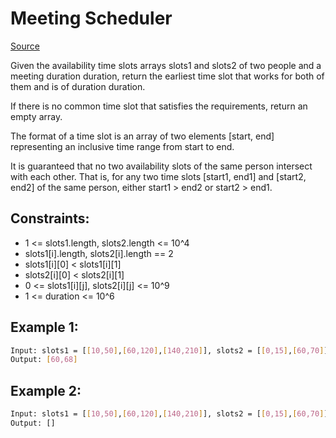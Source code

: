 # Meeting Scheduler
[Source](https://leetcode.com/problems/meeting-scheduler/)

Given the availability time slots arrays slots1 and slots2 of two people and a meeting duration duration, return the earliest time slot that works for both of them and is of duration duration.

If there is no common time slot that satisfies the requirements, return an empty array.

The format of a time slot is an array of two elements [start, end] representing an inclusive time range from start to end.

It is guaranteed that no two availability slots of the same person intersect with each other. That is, for any two time slots [start1, end1] and [start2, end2] of the same person, either start1 > end2 or start2 > end1.

## Constraints:

 - 1 <= slots1.length, slots2.length <= 10^4
 - slots1[i].length, slots2[i].length == 2
 - slots1[i][0] < slots1[i][1]
 - slots2[i][0] < slots2[i][1]
 - 0 <= slots1[i][j], slots2[i][j] <= 10^9
 - 1 <= duration <= 10^6

## Example 1:
```sh
Input: slots1 = [[10,50],[60,120],[140,210]], slots2 = [[0,15],[60,70]], duration = 8
Output: [60,68]
```

## Example 2:
```sh
Input: slots1 = [[10,50],[60,120],[140,210]], slots2 = [[0,15],[60,70]], duration = 12
Output: []
```